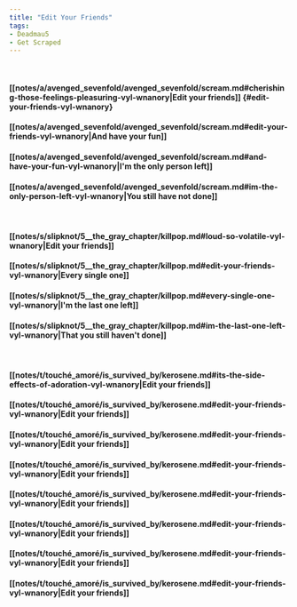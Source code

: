 ```yaml
---
title: "Edit Your Friends"
tags:
- Deadmau5
- Get Scraped
---
```

&nbsp;
#### [[notes/a/avenged_sevenfold/avenged_sevenfold/scream.md#cherishing-those-feelings-pleasuring-vyl-wnanory|Edit your friends]] {#edit-your-friends-vyl-wnanory}
#### [[notes/a/avenged_sevenfold/avenged_sevenfold/scream.md#edit-your-friends-vyl-wnanory|And have your fun]]
#### [[notes/a/avenged_sevenfold/avenged_sevenfold/scream.md#and-have-your-fun-vyl-wnanory|I'm the only person left]]
#### [[notes/a/avenged_sevenfold/avenged_sevenfold/scream.md#im-the-only-person-left-vyl-wnanory|You still have not done]]
&nbsp;
#### [[notes/s/slipknot/5__the_gray_chapter/killpop.md#loud-so-volatile-vyl-wnanory|Edit your friends]]
#### [[notes/s/slipknot/5__the_gray_chapter/killpop.md#edit-your-friends-vyl-wnanory|Every single one]]
#### [[notes/s/slipknot/5__the_gray_chapter/killpop.md#every-single-one-vyl-wnanory|I'm the last one left]]
#### [[notes/s/slipknot/5__the_gray_chapter/killpop.md#im-the-last-one-left-vyl-wnanory|That you still haven't done]]
&nbsp;
#### [[notes/t/touché_amoré/is_survived_by/kerosene.md#its-the-side-effects-of-adoration-vyl-wnanory|Edit your friends]]
#### [[notes/t/touché_amoré/is_survived_by/kerosene.md#edit-your-friends-vyl-wnanory|Edit your friends]]
#### [[notes/t/touché_amoré/is_survived_by/kerosene.md#edit-your-friends-vyl-wnanory|Edit your friends]]
#### [[notes/t/touché_amoré/is_survived_by/kerosene.md#edit-your-friends-vyl-wnanory|Edit your friends]]
#### [[notes/t/touché_amoré/is_survived_by/kerosene.md#edit-your-friends-vyl-wnanory|Edit your friends]]
#### [[notes/t/touché_amoré/is_survived_by/kerosene.md#edit-your-friends-vyl-wnanory|Edit your friends]]
#### [[notes/t/touché_amoré/is_survived_by/kerosene.md#edit-your-friends-vyl-wnanory|Edit your friends]]
#### [[notes/t/touché_amoré/is_survived_by/kerosene.md#edit-your-friends-vyl-wnanory|Edit your friends]]
